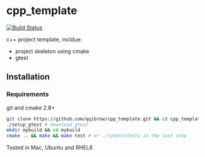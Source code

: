 cpp_template
============
[![Build Status](https://travis-ci.org/qqibrow/cpp_template.svg?branch=master)](https://travis-ci.org/qqibrow/cpp_template)

c++ project template, incldue:

  * project skeleton using cmake
  * gtest

## Installation
### Requirements
git and cmake 2.8+

```bash
git clone https://github.com/qqibrow/cpp_template.git && cd cpp_template
./setup_gtest # download gtest
mkdir mybuild && cd mybuild
cmake .. && make && make test # or ./runUnitTests in the last step
```
Tested in Mac, Ubuntu and RHEL6
